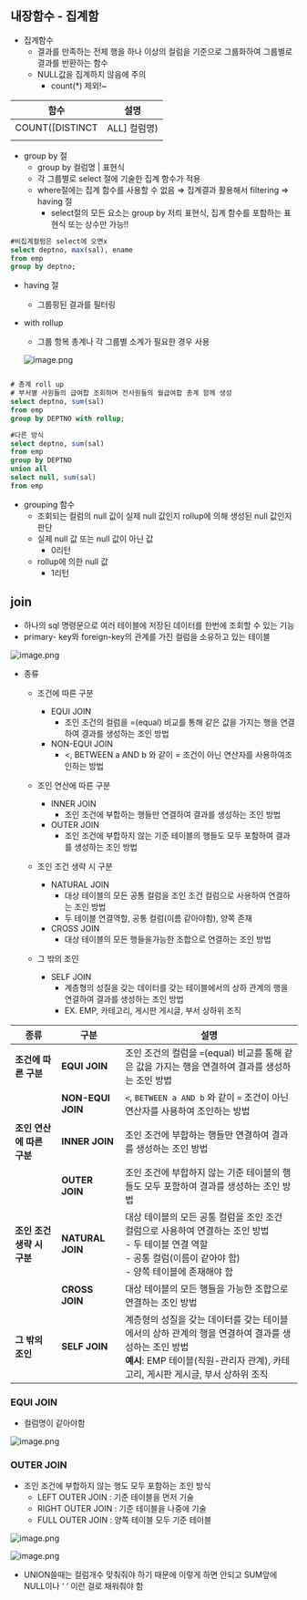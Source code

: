 ## 내장함수 - 집계함

- 집계함수
    - 결과를 만족하는 전체 행을 하나 이상의 컬럼을 기준으로 그룹화하여 그룹별로 결과를 반환하는 함수
    - NULL값을 집계하지 않음에 주의
        - count(*) 제외!~

| 함수 | 설명 |
| --- | --- |
| COUNT([DISTINCT | ALL] 컬럼명) |  |
|  |  |

- group by 절
    - group by  컬럼명 | 표현식
    - 각 그룹별로 select 절에 기술한 집계 함수가 적용
    - where절에는 집계 함수를 사용할 수 없음 ⇒ 집계결과 활용해서 filtering ⇒ having 절
        - select절의 모든 요소는 group by 저릐 표현식, 집계 함수를 포함하는 표현식 또는 상수만 가능!!

```sql
#비집계컬럼은 select에 오면x
select deptno, max(sal), ename
from emp
group by deptno;
```

- having 절
    - 그룹핑된 결과를 필터링
- with rollup
    - 그룹 항복 총계나 각 그룹별 소계가 필요한 경우 사용
    
    ![image.png](attachment:c90c87a0-6121-4e3e-8cec-0efc3ed3c00b:image.png)
    

```sql

# 총계 roll up
# 부서별 사원들의 급여합 조회하며 전사원들의 월급여합 총계 함께 생성
select deptno, sum(sal)
from emp
group by DEPTNO with rollup;

#다른 방식
select deptno, sum(sal)
from emp
group by DEPTNO
union all
select null, sum(sal)
from emp
```

- grouping 함수
    - 조회되는 컬럼의 null 값이 실제 null 값인지 rollup에 의해 생성된 null 값인지 판단
    - 실제 null 값 또는 null 값이 아닌 값
        - 0리턴
    - rollup에 의한 null 값
        - 1리턴

## join

- 하나의 sql 명령문으로 여러 테이블에 저장된 데이터를 한번에 조회할 수 있는 기능
- primary- key와 foreign-key의 관계를 가진 컬럼을 소유하고 있는 테이블

![image.png](attachment:43728bea-d6e5-4431-80fa-feb4a295370c:image.png)

- 종류
    - 조건에 따른 구분
        - EQUI JOIN
            - 조인 조건의 컬럼을 =(equal) 비교를 통해 같은 값을 가지는 행을 연결하여 결과를 생성하는 조인 방법
        - NON-EQUI JOIN
            - <, BETWEEN a AND b 와 같이 = 조건이 아닌 연산자를 사용하여조인하는 방법
    - 조인 연산에 따른 구분
        - INNER JOIN
            - 조인 조건에 부합하는 행들만 연결하여 결과를 생성하는 조인 방법
        - OUTER JOIN
            - 조인 조건에 부합하지 않는 기준 테이블의 행들도 모두 포함하여 결과를 생성하는 조인 방법
    - 조인 조건 생략 시 구분
        - NATURAL JOIN
            - 대상 테이블의 모든 공통 컬럼을 조인 조건 컬럼으로 사용하여 연결하는 조인 방법
            - 두 테이블 연결역할, 공통 컬럼(이름 같아야함), 양쪽 존재
        - CROSS JOIN
            - 대상 테이블의 모든 행들을가능한 조합으로 연결하는 조인 방법
            
    - 그 밖의 조인
        - SELF JOIN
            - 계층형의 성질을 갖는 데이터를 갖는 테이블에서의 상하 관계의 행을 연결하여 결과를 생성하는 조인 방법
            - EX. EMP, 카테고리, 게시판 게시글, 부서 상하위 조직
        

| 종류 | 구분 | 설명 |
| --- | --- | --- |
| **조건에 따른 구분** | **EQUI JOIN** | 조인 조건의 컬럼을 `=`(equal) 비교를 통해 같은 값을 가지는 행을 연결하여 결과를 생성하는 조인 방법 |
|  | **NON-EQUI JOIN** | `<`, `BETWEEN a AND b` 와 같이 `=` 조건이 아닌 연산자를 사용하여 조인하는 방법 |
| **조인 연산에 따른 구분** | **INNER JOIN** | 조인 조건에 부합하는 행들만 연결하여 결과를 생성하는 조인 방법 |
|  | **OUTER JOIN** | 조인 조건에 부합하지 않는 기준 테이블의 행들도 모두 포함하여 결과를 생성하는 조인 방법 |
| **조인 조건 생략 시 구분** | **NATURAL JOIN** | 대상 테이블의 모든 공통 컬럼을 조인 조건 컬럼으로 사용하여 연결하는 조인 방법 <br> - 두 테이블 연결 역할 <br> - 공통 컬럼(이름이 같아야 함) <br> - 양쪽 테이블에 존재해야 함 |
|  | **CROSS JOIN** | 대상 테이블의 모든 행들을 가능한 조합으로 연결하는 조인 방법 |
| **그 밖의 조인** | **SELF JOIN** | 계층형의 성질을 갖는 데이터를 갖는 테이블에서의 상하 관계의 행을 연결하여 결과를 생성하는 조인 방법 <br> **예시**: EMP 테이블(직원-관리자 관계), 카테고리, 게시판 게시글, 부서 상하위 조직 |

### EQUI JOIN

- 컬럼명이 같아야함

![image.png](attachment:1ff790bb-ce9c-411f-9885-fd09cf5ee6da:image.png)

### OUTER JOIN

- 조인 조건에 부합하지 않는 행도 모두 포함하는 조인 방식
    - LEFT OUTER JOIN : 기준 테이블을 먼저 기술
    - RIGHT OUTER JOIN : 기준 테이블을 나중에 기술
    - FULL OUTER JOIN : 양쪽 테이블 모두 기준 테이블

![image.png](attachment:99b5c347-be8b-49af-8515-b6888f211b99:image.png)

![image.png](attachment:5d57240e-e15a-4a5d-b66f-02ae1a51ecd2:image.png)

- UNION쓸때는 컬럼개수 맞춰줘야 하기 때문에 이렇게 하면 안되고 SUM앞에 NULL이나 ‘ ‘ 이런 걸로 채워줘야 함
